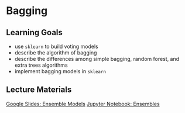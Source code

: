 # Bagging

## Learning Goals

- use `sklearn` to build voting models
- describe the algorithm of bagging
- describe the differences among simple bagging, random forest, and extra trees algorithms
- implement bagging models in `sklearn`

## Lecture Materials

[Google Slides: Ensemble Models](https://docs.google.com/presentation/d/1BhjPJenAXokPhlcqgVpHWeHAZl_I0il3Mh6puxSCKqA/edit?usp=sharing)
[Jupyter Notebook: Ensembles](ensembles.ipynb)